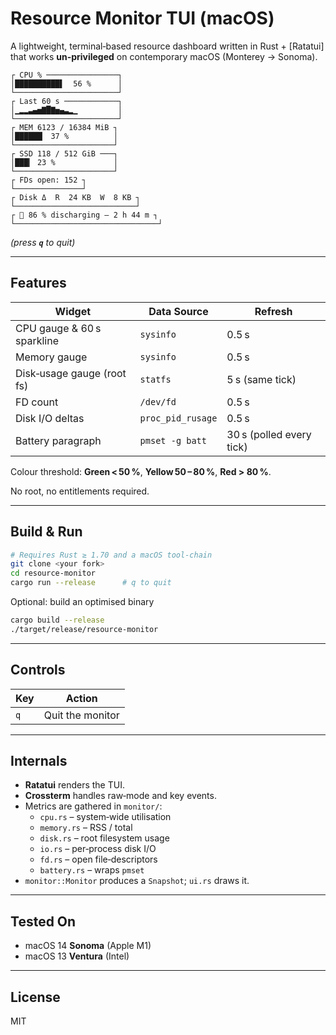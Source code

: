 
# Resource Monitor TUI (macOS)

A lightweight, terminal‑based resource dashboard written in Rust + [Ratatui]  
that works **un‑privileged** on contemporary macOS (Monterey → Sonoma).

```
┌ CPU % ────────────────┐
│██████████▌  56 %      │
└───────────────────────┘
┌ Last 60 s ────────────┐
│▁▂▂▃▄▅▇█▇▅▄▃▂▁         │
└───────────────────────┘
┌ MEM 6123 / 16384 MiB ┐
│██████▏ 37 %          │
└──────────────────────┘
┌ SSD 118 / 512 GiB ───┐
│███▎ 23 %             │
└──────────────────────┘
┌ FDs open: 152 ┐
└───────────────┘
┌ Disk Δ  R  24 KB  W  8 KB ┐
└───────────────────────────┘
┌ 🔋 86 % discharging – 2 h 44 m ┐
└────────────────────────────────┘
```

*(press **`q`** to quit)*

---

## Features
| Widget | Data Source | Refresh |
|--------|-------------|---------|
| CPU gauge & 60 s sparkline | `sysinfo` | 0.5 s |
| Memory gauge | `sysinfo` | 0.5 s |
| Disk‑usage gauge (root fs) | `statfs` | 5 s (same tick) |
| FD count | `/dev/fd` | 0.5 s |
| Disk I/O deltas | `proc_pid_rusage` | 0.5 s |
| Battery paragraph | `pmset -g batt` | 30 s (polled every tick) |

Colour threshold: **Green < 50 %**, **Yellow 50 – 80 %**, **Red > 80 %**.

No root, no entitlements required.

---

## Build & Run

```bash
# Requires Rust ≥ 1.70 and a macOS tool‑chain
git clone <your fork>
cd resource-monitor
cargo run --release      # q to quit
```

Optional: build an optimised binary

```bash
cargo build --release
./target/release/resource-monitor
```

---

## Controls

| Key | Action |
|-----|--------|
| `q` | Quit the monitor |

---

## Internals

* **Ratatui** renders the TUI.  
* **Crossterm** handles raw‑mode and key events.  
* Metrics are gathered in `monitor/`:
  * `cpu.rs` – system‑wide utilisation
  * `memory.rs` – RSS / total
  * `disk.rs` – root filesystem usage
  * `io.rs` – per‑process disk I/O
  * `fd.rs` – open file‑descriptors
  * `battery.rs` – wraps `pmset`
* `monitor::Monitor` produces a `Snapshot`; `ui.rs` draws it.

---

## Tested On

* macOS 14 **Sonoma** (Apple M1)
* macOS 13 **Ventura** (Intel)

---

## License

MIT

